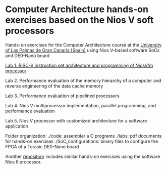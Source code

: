 # Computer Architecture hands-on exercises based on the Nios V soft processors
Hands-on exercises for the Computer Architecture course at the [University of Las Palmas de Gran Canaria (Spain)](https://internacional.ulpgc.es/en/) using Nios V-based software SoCs and DE0-Nano board

[Lab 1. RISC-V instruction set architecture and programming of NiosV/m processor](labs/lab1/lab1tutorial.pdf)

Lab 2. Performance evaluation of the memory hierarchy of a computer and reverse engineering of the data cache memory

Lab 3. Performance evaluation of pipelined processors

Lab 4. Nios V multiprocessor implementation, parallel programming, and performance evaluation

Lab 5. Nios V processor with customized architecture for a software application

Folder organization:
./code: assembler a C programs
./labs: pdf documents for hands-on exercises
./SoC_configurations: binary files to configure the FPGA of a Terasic DE0-Nano board

Another [repository](https://github.com/vipl-dbd/ComputerArchitecture_NiosII) includes similar hands-on exercises using the software Nios II processor.